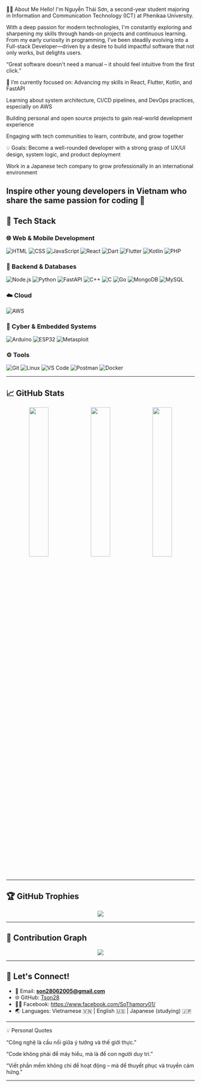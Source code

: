 <!-- Include Typed.js -->
<script src="https://cdn.jsdelivr.net/npm/typed.js@2.0.12"></script>
<div id="typed-output"></div>
<script>
  var typed = new Typed('#typed-output', {
    strings: ["✨ Nguyễn Thái Sơn ✨", "🚀 Web / App Developer", "🌏 Bridging Vietnam and Japan 🌸"],
    typeSpeed: 60,
    backSpeed: 40,
    loop: true
  });
</script>


🧑‍💻 About Me
Hello! I'm Nguyễn Thái Sơn, a second-year student majoring in Information and Communication Technology (ICT) at Phenikaa University.

With a deep passion for modern technologies, I'm constantly exploring and sharpening my skills through hands-on projects and continuous learning. From my early curiosity in programming, I’ve been steadily evolving into a Full-stack Developer—driven by a desire to build impactful software that not only works, but delights users.

“Great software doesn't need a manual – it should feel intuitive from the first click.”

🔭 I’m currently focused on:
Advancing my skills in React, Flutter, Kotlin, and FastAPI

Learning about system architecture, CI/CD pipelines, and DevOps practices, especially on AWS

Building personal and open source projects to gain real-world development experience

Engaging with tech communities to learn, contribute, and grow together

💡 Goals:
Become a well-rounded developer with a strong grasp of UX/UI design, system logic, and product deployment

Work in a Japanese tech company to grow professionally in an international environment

Inspire other young developers in Vietnam who share the same passion for coding 💙
---
## 🔧 Tech Stack

### 🌐 Web & Mobile Development
![HTML](https://img.shields.io/badge/HTML-E34F26?style=flat&logo=html5)
![CSS](https://img.shields.io/badge/CSS-1572B6?style=flat&logo=css3)
![JavaScript](https://img.shields.io/badge/JavaScript-F7DF1E?style=flat&logo=javascript)
![React](https://img.shields.io/badge/React-61DAFB?style=flat&logo=react)
![Dart](https://img.shields.io/badge/Dart-0175C2?style=flat&logo=dart)
![Flutter](https://img.shields.io/badge/Flutter-02569B?style=flat&logo=flutter)
![Kotlin](https://img.shields.io/badge/Kotlin-7F52FF?style=flat&logo=kotlin)
![PHP](https://img.shields.io/badge/PHP-777BB4?style=flat&logo=php)

### 🧩 Backend & Databases
![Node.js](https://img.shields.io/badge/Node.js-339933?style=flat&logo=node.js)
![Python](https://img.shields.io/badge/Python-3776AB?style=flat&logo=python)
![FastAPI](https://img.shields.io/badge/FastAPI-009688?style=flat&logo=fastapi)
![C++](https://img.shields.io/badge/C++-00599C?style=flat&logo=c%2B%2B)
![C](https://img.shields.io/badge/C-00599C?style=flat&logo=c)
![Go](https://img.shields.io/badge/Go-00ADD8?style=flat&logo=go)
![MongoDB](https://img.shields.io/badge/MongoDB-47A248?style=flat&logo=mongodb)
![MySQL](https://img.shields.io/badge/MySQL-4479A1?style=flat&logo=mysql)

### ☁️ Cloud
![AWS](https://img.shields.io/badge/AWS-232F3E?style=flat&logo=amazon-aws)

### 🔐 Cyber & Embedded Systems
![Arduino](https://img.shields.io/badge/Arduino-00979D?style=flat&logo=arduino)
![ESP32](https://img.shields.io/badge/ESP32-000000?style=flat)
![Metasploit](https://img.shields.io/badge/Metasploit-1E1E1E?style=flat)

### ⚙️ Tools
![Git](https://img.shields.io/badge/Git-F05032?style=flat&logo=git)
![Linux](https://img.shields.io/badge/Linux-FCC624?style=flat&logo=linux)
![VS Code](https://img.shields.io/badge/VSCode-007ACC?style=flat&logo=visual-studio-code)
![Postman](https://img.shields.io/badge/Postman-FF6C37?style=flat&logo=postman)
![Docker](https://img.shields.io/badge/Docker-2496ED?style=flat&logo=docker)



---

## 📈 GitHub Stats
<p align="center">
  <img src="https://github-readme-stats.vercel.app/api?username=Tson28&show_icons=true&theme=tokyonight&count_private=true" width="32%"/>
  <img src="https://github-readme-stats.vercel.app/api/top-langs/?username=Tson28&layout=compact&theme=tokyonight&hide_border=true" width="32%"/>
  <img src="https://github-readme-streak-stats.herokuapp.com/?user=Tson28&theme=tokyonight&hide_border=true" width="32%"/>
</p>

---

## 🏆 GitHub Trophies

<p align="center">
  <img src="https://github-profile-trophy.vercel.app/?username=Tson28&theme=gruvbox&no-frame=true&row=1&column=6" />
</p>

---

## 🌱 Contribution Graph

<p align="center">
  <img src="https://github-readme-activity-graph.vercel.app/graph?username=Tson28&theme=react-dark" />
</p>

---

## 💬 Let's Connect!

- 📧 Email: **son28062005@gmail.com**
- 🌐 GitHub: [Tson28](https://github.com/Tson28)
- 🧑‍🎓 Facebook: https://www.facebook.com/SoThamory01/
- 🌏 Languages: Vietnamese 🇻🇳 | English 🇺🇸 | Japanese (studying) 🇯🇵

---

💡 Personal Quotes

“Công nghệ là cầu nối giữa ý tưởng và thế giới thực.” 

“Code không phải để máy hiểu, mà là để con người duy trì.”

“Viết phần mềm không chỉ để hoạt động – mà để thuyết phục và truyền cảm hứng.”

---
